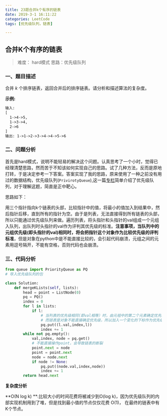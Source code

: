 ```yaml
---
title: 23题合并k个有序的链表
date: 2019-3-1 16:11:22
categories: LeetCode
tags: [优先级队列，链表]

---
```


## 合并K个有序的链表

>难度： hard模式                                   思路：优先级队列

### 一、题目描述

合并 *k* 个排序链表，返回合并后的排序链表。请分析和描述算法的复杂度。

**示例:**

<!--more-->

```xml
输入:
[
  1->4->5,
  1->3->4,
  2->6
]
输出: 1->1->2->3->4->4->5->6
```

### 二、问题分析

首先是hard模式，说明不能轻易的解决这个问题。认真思考了一个小时，觉得已经理清楚思路，然而苦于不知该如何实现自己的思路。试了几种方法，反而是原地打转，于是决定参考一下答案。答案实现了我的思路，原来使用了一种之前没有用过的数据结构，优先级队列(`PrivirotyQueue`),这一篇[专栏](https://zhuanlan.zhihu.com/p/37637660)简单介绍了优先级队列，对于理解这题，简直是正中靶心。

思路如下：

用三个指针指向k个链表的头部，比较指针中的值，将最小的值加入到结果中，然后指针后移，直到所有的指针为空。由于是列表，无法直接得到所有链表的头部，所以只能通过优先级队列来做。遍历列表，将头指针和头指针的val组成一个元组入队列，出队列时头指针的val作为评判其优先级的标准。**注意事项，当队列中的元组优先级(即头指针的val)相同时，将会把指针这个对象作为比较优先级的评判标准**，但是对象在python中是不能直接比较的，会引起代码崩溃，元组之间的元素用逗号隔开，不能有空格，否则代码也会崩溃。

### 三、代码分析

```python
from queue import PriorityQueue as PQ
# 导入优先级队列的包

class Solution:
    def mergeKLists(self, lists):
        head = point = ListNode(0)
        pq = PQ()
        index = 0
        for l in lists:
            if l:
                # 当列表的优先级相同(即val相等）时，由元祖中的第二个元素确定优先级，
                # 而链表是对象不能直接确定优先级，所以加入一个变化的下标作为优先级避免程序崩溃
                pq.put((l.val,index,l))
                index += 1                        
        while not pq.empty():
            val,index, node = pq.get() 
            # 不能直接操作point，会导致链表的断裂
            point.next = node
            point = point.next
            node = node.next
            if node != None:
                pq.put((node.val,index,node))
                index += 1
        return head.next
```



**复杂度分析**

**O(N log k) **:比较大小的时间花费将被减少到O(log k)，因为优先级队列的内部实现机制用到了堆，但是找到最小值的节点仅仅花费 O(1)， 在最终的链表中有K个节点。